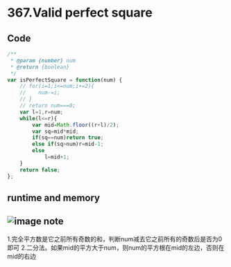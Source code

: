 367.Valid perfect square
========================
Code
----
```javascript
/**
 * @param {number} num
 * @return {boolean}
 */
var isPerfectSquare = function(num) {
    // for(i=1;i<=num;i+=2){
    //    num-=i;
    // }
    // return num===0;
    var l=1,r=num;
    while(l<=r){
        var mid=Math.floor((r+l)/2);
        var sq=mid*mid;
        if(sq==num)return true;
        else if(sq>num)r=mid-1;
        else
            l=mid+1;
    }
    return false;
};
```
runtime and memory
------------------
![image]()
note
----
1.完全平方数是它之前所有奇数的和，判断num减去它之前所有的奇数后是否为0即可
2.二分法。如果mid的平方大于num，则num的平方根在mid的左边，否则在mid的右边
